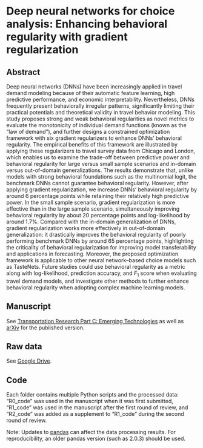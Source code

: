 # Deep neural networks for choice analysis: Enhancing behavioral regularity with gradient regularization
## Abstract
Deep neural networks (DNNs) have been increasingly applied in travel demand modeling because of their automatic feature learning, high predictive performance, and economic interpretability. Nevertheless, DNNs frequently present behaviorally irregular patterns, significantly limiting their practical potentials and theoretical validity in travel behavior modeling. This study proposes strong and weak behavioral regularities as novel metrics to evaluate the monotonicity of individual demand functions (known as the “law of demand”), and further designs a constrained optimization framework with six gradient regularizers to enhance DNNs’ behavioral regularity. The empirical benefits of this framework are illustrated by applying these regularizers to travel survey data from Chicago and London, which enables us to examine the trade-off between predictive power and behavioral regularity for large versus small sample scenarios and in-domain versus out-of-domain generalizations. The results demonstrate that, unlike models with strong behavioral foundations such as the multinomial logit, the benchmark DNNs cannot guarantee behavioral regularity. However, after applying gradient regularization, we increase DNNs’ behavioral regularity by around 6 percentage points while retaining their relatively high predictive power. In the small sample scenario, gradient regularization is more effective than in the large sample scenario, simultaneously improving behavioral regularity by about 20 percentage points and log-likelihood by around 1.7%. Compared with the in-domain generalization of DNNs, gradient regularization works more effectively in out-of-domain generalization: it drastically improves the behavioral regularity of poorly performing benchmark DNNs by around 65 percentage points, highlighting the criticality of behavioral regularization for improving model transferability and applications in forecasting. Moreover, the proposed optimization framework is applicable to other neural network–based choice models such as TasteNets. Future studies could use behavioral regularity as a metric along with log-likelihood, prediction accuracy, and $F_1$ score when evaluating travel demand models, and investigate other methods to further enhance behavioral regularity when adopting complex machine learning models.

## Manuscript
See [Transportation Research Part C: Emerging Technologies](https://doi.org/10.1016/j.trc.2024.104767) as well as [arXiv](https://doi.org/10.48550/arXiv.2404.14701) for the published version.

## Raw data
See [Google Drive](https://drive.google.com/drive/folders/1-WH13Y4kIGVMlarezF0WwCxAKGU5tHHW?usp=sharing).

## Code
Each folder contains multiple Python scripts and the processed data: “R0_code” was used in the manuscript when it was first submitted, “R1_code” was used in the manuscript after the first round of review, and “R2_code” was added as a supplement to “R1_code” during the second round of review.

Note: Updates to [pandas](https://pandas.pydata.org) can affect the data processing results. For reproducibility, an older pandas version (such as 2.0.3) should be used.
